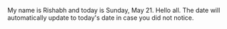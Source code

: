 My name is Rishabh and today is Sunday, May 21. Hello all. The date will automatically update to today's date in case you did not notice.
